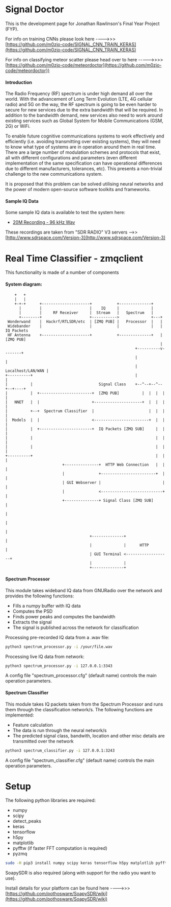 
# Signal Doctor

This is the development page for Jonathan Rawlinson's Final Year Project (FYP). 

For info on training CNNs please look here ---->>> [https://github.com/m0zjo-code/SIGNAL_CNN_TRAIN_KERAS](https://github.com/m0zjo-code/SIGNAL_CNN_TRAIN_KERAS)

For info on classifying meteor scatter please head over to here ----->>>> [https://github.com/m0zjo-code/meteordoctor](https://github.com/m0zjo-code/meteordoctor})

#### Introduction
The Radio Frequency (RF) spectrum is under high demand all over the world. With the advancement of Long Term Evolution (LTE, 4G cellular radio) and 5G on the way, the RF spectrum is going to be even harder to secure for new services due to the extra bandwidth that will be required. In addition to the bandwidth demand, new services also need to work around existing services such as Global System for Mobile Communications (GSM, 2G) or WiFi.

To enable future cognitive communications systems to work effectively and efficiently (i.e. avoiding transmitting over existing systems), they will need to know what type of systems are in operation around them in real time. There are a large number of modulation schemes and protocols that exist, all with different configurations and parameters (even different implementation of the same specification can have operational differences due to different manufacturers, tolerances, etc). This presents a non-trivial challenge to the new communications system.

It is proposed that this problem can be solved utilising neural networks and the power of modern open-source software toolkits and frameworks.

#### Sample IQ Data
Some sample IQ data is available to test the system here:
- [20M Recording - 96 kHz Wav](https://goo.gl/PK8S3v)

These recordings are taken from "SDR RADIO" V3 servers -->> [http://www.sdrspace.com/Version-3](http://www.sdrspace.com/Version-3)

# Real Time Classifier - zmqclient
This functionality is made of a number of components 
#### System diagram:
```
    +   +
    |   |
    +-+-+      +---------------------+           +--------------+
      |        |                     |    IQ     |              |
      |        |     RF Receiver     |  Stream   |   Spectrum   |
      +--------+                     +----------->              +---+
 Wonderwand    |  Hackrf/RTLSDR/etc  | [ZMQ PUB] |   Processor  |   |
 Widebander    |                     |           |              |   | IQ Packets
 HF Antenna    +---------------------+           +--------------+   | [ZMQ PUB]
                                                                    |
                                                         +----------v--------+
                                                         |                   |
                                                         | Localhost/LAN/WAN |
+----------+                                             |                   |
|          |                             Signal Class    +--^--+--^--+--+----+
|          |  +-----------------------+  [ZMQ PUB]          |  |  |  |  |
|   NNET   |  |                       +---------------------+  |  |  |  |
|          +--+  Spectrum Classifier  |                        |  |  |  |
|  Models  |  |                       <------------------------+  |  |  |
|          |  +-----------------------+  IQ Packets [ZMQ SUB]     |  |  |
|          |                                                      |  |  |
|          |                                                      |  |  |
+----------+                                                      |  |  |
                         +---------------+  HTTP Web Connection   |  |  |
                         |               +------------------------+  |  |
                         | GUI Webserver |                           |  |
                         |               <---------------------------+  |
                         +---------------+ Signal Class [ZMQ SUB]       |
                                                                        |
                                                                        |
                                                                        |
                                     +--------------+                   |
                                     |              |      HTTP         |
                                     | GUI Terminal <-------------------+
                                     |              |
                                     +--------------+
```
#### Spectrum Processor
This module takes wideband IQ data from GNURadio over the network and provides the following functions:
- Fills a numpy buffer with IQ data
- Computes the PSD
- Finds power peaks and computes the bandwidth
- Extracts the signal
- The signal is published across the network for classification

Processing pre-recorded IQ data from a .wav file:
```sh
python3 spectrum_processor.py -i /your/file.wav
```

Processing live IQ data from network:  
```sh
python3 spectrum_processor.py -i 127.0.0.1:3343 
```

A config file "spectrum_processor.cfg" (default name) controls the main operation parameters.

#### Spectrum Classifier
This module takes IQ packets taken from the Spectrum Processor and runs them through the classification network/s.
The following functions are implemented:
- Feature calculation
- The data is run through the neural network/s
- The predicted signal class, bandwith, location and other misc details are transmitted over the network

```sh 
python3 spectrum_classifier.py -i 127.0.0.1:3243
```

A config file "spectrum_classifier.cfg" (default name) controls the main operation parameters.


# Setup

The following python libraries are required:
- numpy
- scipy
- detect_peaks
- keras
- tensorflow
- h5py
- matplotlib
- pyfftw (if faster FFT computation is required)
- pyzmq

```sh 
sudo -H pip3 install numpy scipy keras tensorflow h5py matplotlib pyfftw pyzmq
```

SoapySDR is also required (along with support for the radio you want to use).

Install details for your platform can be found here ---->>> [https://github.com/pothosware/SoapySDR/wiki](https://github.com/pothosware/SoapySDR/wiki)
